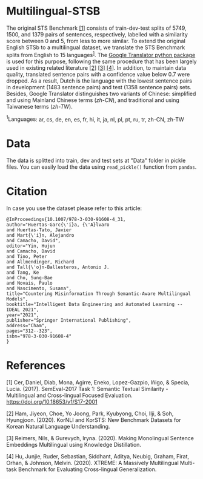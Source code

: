 # Multilingual-STSB

The original STS Benchmark [[1]](#1) consists of train-dev-test splits of 5749, 1500, and 1379 pairs of sentences, respectively, labelled with a similarity score between 0 and 5, from less to more similar. To extend the original English STSb to a multilingual dataset, we translate the STS Benchmark splits from English to 15 languages<sup>[1](#myfootnote1)</sup>. The [Google Translator python package](https://pypi.org/project/google-trans-new/}{https://pypi.org/project/google-trans-new/) is used for this purpose, following the same  procedure that has been largely used in existing related literature [[2]](#2) [[3]](#3) [[4]](#4). In addition, to maintain data quality, translated sentence pairs with a confidence value below 0.7 were dropped. As a result, Dutch is the language with the lowest sentence pairs in development (1483 sentence pairs) and test (1358 sentence pairs) sets. Besides, Google Translator distinguishes two variants of Chinese: simplified and using Mainland Chinese terms (<i>zh-CN</i>), and traditional and using Taiwanese terms (<i>zh-TW</i>).

<a name="myfootnote1"><sup>1</sup>Languages</a>: ar, cs, de, en, es, fr, hi, it, ja, nl, pl, pt, ru, tr, zh-CN, zh-TW

# Data

The data is splitted into train, dev and test sets at "Data" folder in pickle files. You can easily load the data using `read_pickle()` function from `pandas`. 

# Citation
In case you use the dataset please refer to this article:

````
@InProceedings{10.1007/978-3-030-91608-4_31,
author="Huertas-Garc{\'i}a, {\'A}lvaro
and Huertas-Tato, Javier
and Mart{\'i}n, Alejandro
and Camacho, David",
editor="Yin, Hujun
and Camacho, David
and Tino, Peter
and Allmendinger, Richard
and Tall{\'o}n-Ballesteros, Antonio J.
and Tang, Ke
and Cho, Sung-Bae
and Novais, Paulo
and Nascimento, Susana",
title="Countering Misinformation Through Semantic-Aware Multilingual Models",
booktitle="Intelligent Data Engineering and Automated Learning -- IDEAL 2021",
year="2021",
publisher="Springer International Publishing",
address="Cham",
pages="312--323",
isbn="978-3-030-91608-4"
}
````

# References
<a id="1">[1]</a> 
Cer, Daniel, Diab, Mona, Agirre, Eneko, Lopez-Gazpio, Iñigo, & Specia, Lucia. (2017). SemEval-2017 Task 1: Semantic Textual Similarity - Multilingual and Cross-lingual Focused Evaluation. https://doi.org/10.18653/v1/S17-2001

<a id="2">[2]</a> 
Ham, Jiyeon, Choe, Yo Joong, Park, Kyubyong, Choi, Ilji, & Soh, Hyungjoon. (2020). KorNLI and KorSTS: New Benchmark Datasets for Korean Natural Language Understanding.

<a id="3">[3]</a> 
Reimers, Nils, & Gurevych, Iryna. (2020). Making Monolingual Sentence Embeddings Multilingual using Knowledge Distillation.

<a id="4">[4]</a> 
Hu, Junjie, Ruder, Sebastian, Siddhant, Aditya, Neubig, Graham, Firat, Orhan, & Johnson, Melvin. (2020). XTREME: A Massively Multilingual Multi-task Benchmark for Evaluating Cross-lingual Generalization.



